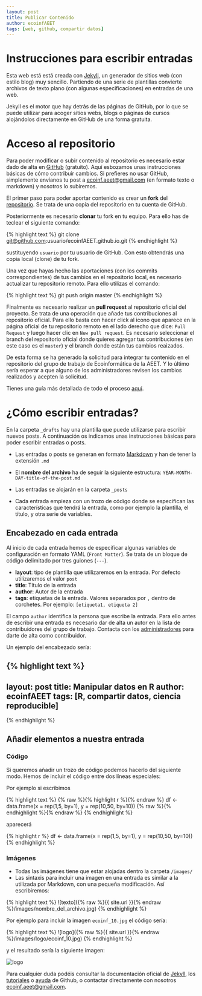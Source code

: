 ```yaml
---
layout: post
title: Publicar Contenido
author: ecoinfAEET
tags: [web, github, compartir datos]
--- 
```


# Instrucciones para escribir entradas

Esta web está está creada con [Jekyll](https://jekyllrb.com/), un generador de sitios web (con estilo blog) muy sencillo. Partiendo de una serie de plantillas convierte archivos de texto plano (con algunas especificaciones) en entradas de una web. 

Jekyll es el motor que hay detrás de las páginas de GitHub, por lo que se puede utilizar para acoger sitios webs, blogs o páginas de cursos alojándolos directamente en GitHub de una forma gratuita. 

# Acceso al repositorio 

Para poder modificar o subir contenido al repositorio es necesario estar dado de alta en [GitHub](https://github.com) (gratuito). Aquí esbozamos unas instrucciones básicas de cómo contribuir cambios. Si prefieres no usar GitHub, simplemente envíanos tu post a ecoinf.aeet@gmail.com (en formato texto o markdown) y nosotros lo subiremos.

El primer paso para poder aportar contenido es crear un **fork** del [repositorio](https://github.com/ecoinfAEET/ecoinfAEET.github.io). Se trata de una copia del repositorio en tu cuenta de GitHub. 

Posteriormente es necesario **clonar** tu fork en tu equipo. Para ello has de teclear el siguiente comando: 

{% highlight text %}
git clone git@github.com:usuario/ecoinfAEET.github.io.git
{% endhighlight %} 

sustituyendo `usuario` por tu usuario de GitHub. Con esto obtendrás una copia local (clone) de tu fork. 

Una vez que hayas hecho las aportaciones (con los commits correspondientes) de tus cambios en el repositorio local, es necesario actualizar tu repositorio remoto. Para ello utilizas el comando: 

{% highlight text %}
git push origin master
{% endhighlight %} 

Finalmente es necesario realizar un **pull request** al repositorio oficial del proyecto. Se trata de una operación que añade tus contribuciones al repositorio oficial. Para ello basta con hacer click al icono que aparece en la página oficial de tu repositorio remoto en el lado derecho que dice: `Pull Request` y luego hacer clic en `New pull request`. Es necesario seleccionar el branch del repositorio oficial donde quieres agregar tus contribuciones (en este caso es el `master`) y el branch donde están tus cambios reaizados. 

De esta forma se ha generado la solicitud para integrar tu contenido en el repositorio del grupo de trabajo de Ecoinformática de la AEET. Y lo último sería esperar a que alguno de los administradores revisen los cambios realizados y acepten la solicitud. 

Tienes una guía más detallada de todo el proceso [aquí](https://guides.github.com/activities/forking/).


# ¿Cómo escribir entradas? 

En la carpeta `_drafts` hay una plantilla que puede utilizarse para escribir nuevos posts. A continuación os indicamos unas instrucciones básicas para poder escribir entradas o posts. 

* Las entradas o posts se generan en formato [Markdown](https://daringfireball.net/projects/markdown/) y han de tener la extensión `.md` 

* El **nombre del archivo** ha de seguir la siguiente estructura: `YEAR-MONTH-DAY-title-of-the-post.md` 

* Las entradas se alojarán en la carpeta `_posts`

* Cada entrada empieza con un trozo de código donde se especifican las características que tendrá la entrada, como por ejemplo la plantilla, el título, y otra serie de variables.



## Encabezado en cada entrada

Al inicio de cada entrada hemos de especificar algunas variables de configuración en formato YAML (`Front Matter`). Se trata de un bloque de código delimitado por tres guiones (`---`).

* **layout**: tipo de plantilla que utilizaremos en la entrada. Por defecto utilizaremos el valor `post` 
* **title**: Título de la entrada
* **author**: Autor de la entrada
* **tags**: etiquetas de la entrada. Valores separados por `,` dentro de corchetes. Por ejemplo: `[etiqueta1, etiqueta 2]` 

El campo `author` identifica la persona que escribe la entrada. Para ello antes de escribir una entrada es necesario dar de alta un autor en la lista de contribuidores del grupo de trabajo. Contacta con los [administradores](mailto:ecoinf.aeet@gmail.com) para darte de alta como contribuidor. 

Un ejemplo del encabezado sería: 

{% highlight text %}
---
layout: post
title: Manipular datos en R
author: ecoinfAEET
tags: [R, compartir datos, ciencia reproducible]
--- 
{% endhighlight %}

 
## Añadir elementos a nuestra entrada

### Código 
Si queremos añadir un trozo de código podemos hacerlo del siguiente modo. Hemos de incluir el código entre dos líneas especiales: 

Por ejemplo si escribimos 

{% highlight text %}
{% raw %}{% highlight r %}{% endraw %}
df <- data.frame(x = rep(1,5, by=1),
y = rep(10,50, by=10))
{% raw %}{% endhighlight %}{% endraw %} 
{% endhighlight %}

aparecerá 

{% highlight r %}
df <- data.frame(x = rep(1,5, by=1),
y = rep(10,50, by=10)) 
{% endhighlight %} 

### Imágenes 

* Todas las imágenes tiene que estar alojadas dentro la carpeta `/images/` 
* Las sintaxis para incluir una imagen en una entrada es similar a la utilizada por Markdown, con una pequeña modificación. Así escribiremos:  


{% highlight text %}
![texto]({% raw %}{{ site.url }}{% endraw %}/images/nombre_del_archivo.jpg)
{% endhighlight %}

Por ejemplo para incluir la imagen `ecoinf_10.jpg` el código sería: 

{% highlight text %}
![logo]({% raw %}{{ site.url }}{% endraw %}/images/logo/ecoinf_10.jpg)
{% endhighlight %}

y el resultado sería la siguiente imagen: 

![logo](http://ecoinfAEET.github.io/images/logo/ecoinf_10.jpg)



Para cualquier duda podéis consultar la documentación oficial de [Jekyll](https://jekyllrb.com/docs/home/), los [tutoriales](https://guides.github.com/) o [ayuda](https://help.github.com/) de Github, o contactar directamente con nosotros [ecoinf.aeet@gmail.com](mailto:ecoinf.aeet@gmail.com). 

